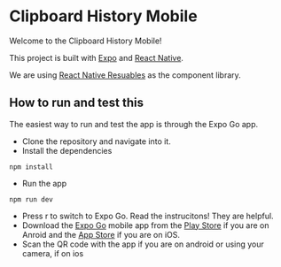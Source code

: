 # Clipboard History Mobile

Welcome to the Clipboard History Mobile!

This project is built with [Expo](https://expo.dev/) and [React Native](https://reactnative.dev/).

We are using [React Native Resuables](https://rnr-docs.vercel.app/getting-started/introduction/) as the component library.

## How to run and test this

The easiest way to run and test the app is through the Expo Go app.

- Clone the repository and navigate into it.
- Install the dependencies

```
npm install
```

- Run the app

```
npm run dev
```

- Press r to switch to Expo Go. Read the instrucitons! They are helpful.
- Download the [Expo Go](https://expo.dev/go) mobile app from the [Play Store](https://play.google.com/store/apps/details?id=host.exp.exponent) if you are on Anroid and the [App Store](https://apps.apple.com/us/app/expo-go/id982107779) if you are on iOS.
- Scan the QR code with the app if you are on android or using your camera, if on ios
